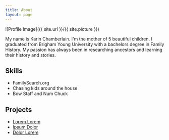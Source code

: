 ```yaml
---
title: About
layout: page
---
```

![Profile Image]({{ site.url }}/{{ site.picture }})

<p>My name is Karin Chamberlain.  I'm the mother of 5 beautiful children.  I graduated from Brigham Young University with a bachelors degree in Family History.  My passion has always been in researching ancestors and learning their history and stories.</p>

<h2>Skills</h2>

<ul class="skill-list">
	<li>FamilySearch.org</li>
	<li>Chasing kids around the house</li>
	<li>Bow Staff and Num Chuck</li>
</ul>

<h2>Projects</h2>

<ul>
	<li><a href="https://github.com/">Lorem Lorem</a></li>
	<li><a href="https://github.com/">Ipsum Dolor</a></li>
	<li><a href="https://github.com/">Dolor Lorem</a></li>
</ul>
